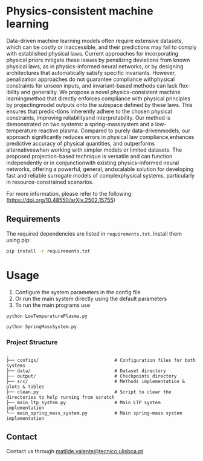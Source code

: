 # Physics-consistent machine learning 

Data-driven machine learning models often require extensive datasets, which can be costly or inaccessible, and their predictions may fail to comply with established physical laws. Current approaches for incorporating physical priors mitigate these issues by penalizing deviations from known physical laws, as in physics-informed neural networks, or by designing architectures that automatically satisfy specific invariants. However, penalization approaches do not guarantee compliance withphysical constraints for unseen inputs, and invariant-based methods can lack flex-ibility and generality. We propose a novel physics-consistent machine learningmethod that directly enforces compliance with physical principles by projectingmodel outputs onto the subspace defined by these laws. This ensures that predic-tions inherently adhere to the chosen physical constraints, improving reliabilityand interpretability. Our method is demonstrated on two systems: a spring-masssystem and a low-temperature reactive plasma. Compared to purely data-drivenmodels, our approach significantly reduces errors in physical law compliance,enhances predictive accuracy of physical quantities, and outperforms alternativeswhen working with simpler models or limited datasets. The proposed projection-based technique is versatile and can function independently or in conjunctionwith existing physics-informed neural networks, offering a powerful, general, andscalable solution for developing fast and reliable surrogate models of complexphysical systems, particularly in resource-constrained scenarios.

For more information, please refer to the following: (https://doi.org/10.48550/arXiv.2502.15755)

## Requirements
The required dependencies are listed in `requirements.txt`. Install them using pip:
```bash
pip install -r requirements.txt
```


# Usage
1. Configure the system parameters in the config file
2. Or run the main system directly using the default parameters
3. To run the main programs use 
```bash
python LowTemperaturePlasma.py
```
```bash
python SpringMassSystem.py
```




### Project Structure
```
.
├── configs/                            # Configuration files for both systems
├── data/                               # Dataset directory
├── output/                             # Checkpoints directory
├── src/                                # Methods implementation & plots & tables
├── clean.py                            # Script to clear the directories to help running from scratch
├── main_ltp_system.py                  # Main LTP system implementation
└── main_spring_mass_system.py          # Main spring-mass system implementation
```


## Contact
Contact us through matilde.valente@tecnico.ulisboa.pt



